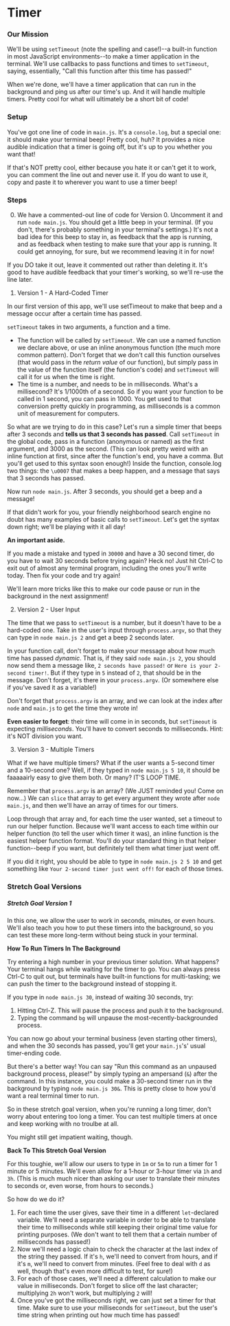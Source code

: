 # Timer


### Our Mission

We'll be using `setTimeout` (note the spelling and case!)--a built-in function in most JavaScript environments--to make a timer application in the terminal. We'll use callbacks to pass functions and times to `setTimeout`, saying, essentially, "Call this function after this time has passed!"

When we're done, we'll have a timer application that can run in the background and ping us after our time's up. And it will handle multiple timers. Pretty cool for what will ultimately be a short bit of code!


### Setup

You've got one line of code in `main.js`. It's a `console.log`, but a special one: it should make your terminal beep! Pretty cool, huh? It provides a nice audible indication that a timer is going off, but it's up to you whether you want that!

If that's NOT pretty cool, either because you hate it or can't get it to work, you can comment the line out and never use it. If you do want to use it, copy and paste it to wherever you want to use a timer beep! 


### Steps

0. We have a commented-out line of code for Version 0. Uncomment it and run `node main.js`. You should get a little beep in your terminal. (If you don't, there's probably something in your terminal's settings.) It's not a bad idea for this beep to stay in, as feedback that the app is running, and as feedback when testing to make sure that your app is running. It could get annoying, for sure, but we recommend leaving it in for now!

  If you DO take it out, leave it commented out rather than deleting it. It's good to have audible feedback that your timer's working, so we'll re-use the line later.

1. Version 1 - A Hard-Coded Timer

  In our first version of this app, we'll use setTimeout to make that beep and a message occur after a certain time has passed.

  `setTimeout` takes in two arguments, a function and a time.
  
  * The function will be called by `setTimeout`. We can use a named function we declare above, or use an inline anonymous function (the much more common pattern). Don't forget that we don't call this function ourselves (that would pass in the _return value_ of our function), but simply pass in the value of the function itself (the function's code) and `setTimeout` will call it for us when the time is right.
  * The time is a number, and needs to be in milliseconds. What's a millisecond? It's 1/1000th of a second. So if you want your function to be called in 1 second, you can pass in 1000. You get used to that conversion pretty quickly in programming, as milliseconds is a common unit of measurement for computers.
  
  So what are we trying to do in this case? Let's run a simple timer that beeps after 3 seconds and **tells us that 3 seconds has passed**. Call `setTimeout` in the global code, pass in a function (anonymous or named) as the first argument, and 3000 as the second. (This can look pretty weird with an inline function at first, since after the function's end, you have a comma. But you'll get used to this syntax soon enough!) Inside the function, console.log two things: the `\u0007` that makes a beep happen, and a message that says that 3 seconds has passed.
  
  Now run `node main.js`. After 3 seconds, you should get a beep and a message!
  
  If that didn't work for you, your friendly neighborhood search engine no doubt has many examples of basic calls to `setTimeout`. Let's get the syntax down right; we'll be playing with it all day!
  
  **An important aside.**
  
  If you made a mistake and typed in `30000` and have a 30 second timer, do you have to wait 30 seconds before trying again? Heck no! Just hit Ctrl-C to exit out of almost any terminal program, including the ones you'll write today. Then fix your code and try again!
  
  We'll learn more tricks like this to make our code pause or run in the background in the next assignment!

2. Version 2 - User Input

  The time that we pass to `setTimeout` is a number, but it doesn't have to be a hard-coded one. Take in the user's input through `process.argv`, so that they can type in `node main.js 2` and get a beep 2 seconds later.
  
  In your function call, don't forget to make your message about how much time has passed *dynamic*. That is, if they said `node main.js 2`, you should now send them a message like, `2 seconds have passed!` or `Here is your 2-second timer!`. But if they type in `5` instead of `2`, that should be in the message. Don't forget, it's there in your `process.argv`. (Or somewhere else if you've saved it as a variable!)

  Don't forget that `process.argv` is an array, and we can look at the index after `node` and `main.js` to get the time they wrote in!
  
  **Even easier to forget**: their time will come in in seconds, but `setTimeout` is expecting _milliseconds_. You'll have to convert seconds to milliseconds. Hint: it's NOT division you want.
  
3. Version 3 - Multiple Timers

  What if we have multiple timers? What if the user wants a 5-second timer and a 10-second one? Well, if they typed in `node main.js 5 10`, it should be faaaaairly easy to give them both. Or many? IT'S LOOP TIME.
  
  Remember that `process.argv` is an array? (We JUST reminded you! Come on now...) We can `slice` that array to get every argument they wrote after `node main.js`, and then we'll have an array of times for our timers.
  
  Loop through that array and, for each time the user wanted, set a timeout to run our helper function. Because we'll want access to each time within our helper function (to tell the user which timer it was), an inline function is the easiest helper function format.  You'll do your standard thing in that helper function--beep if you want, but definitely tell them what timer just went off.
  
  If you did it right, you should be able to type in `node main.js 2 5 10` and get something like `Your 2-second timer just went off!` for each of those times.
  

### Stretch Goal Versions

##### Stretch Goal Version 1

In this one, we allow the user to work in seconds, minutes, or even hours. We'll also teach you how to put these timers into the background, so you can test these more long-term without being stuck in your terminal.

**How To Run Timers In The Background**

Try entering a high number in your previous timer solution. What happens? Your terminal hangs while waiting for the timer to go. You can always press Ctrl-C to quit out, but terminals have built-in functions for multi-tasking; we can push the timer to the background instead of stopping it.

If you type in `node main.js 30`, instead of waiting 30 seconds, try:

1. Hitting Ctrl-Z. This will pause the process and push it to the background.
2. Typing the command `bg` will unpause the most-recently-backgrounded process.

You can now go about your terminal business (even starting other timers), and when the 30 seconds has passed, you'll get your `main.js`'s' usual timer-ending code.

But there's a better way! You can say "Run this command as an unpaused background process, please!" by simply typing an ampersand (`&`) after the command. In this instance, you could make a 30-second timer run in the background by typing `node main.js 30&`. This is pretty close to how you'd want a real terminal timer to run.

So in these stretch goal version, when you're running a long timer, don't worry about entering too long a timer. You can test multiple timers at once and keep working with no troulbe at all.

You might still get impatient waiting, though.

**Back To This Stretch Goal Version**

For this toughie, we'll allow our users to type in `1m` or `5m` to run a timer for 1 minute or 5 minutes. We'll even allow for a 1-hour or 3-hour timer via `1h` and `3h`. (This is much much nicer than asking our user to translate their minutes to seconds or, even worse, from hours to seconds.) 

So how do we do it?

1. For each time the user gives, save their time in a different `let`-declared variable. We'll need a separate variable in order to be able to translate their time to milliseconds while still keeping their original time value for printing purposes. (We don't want to tell them that a certain number of milliseconds has passed!)
2. Now we'll need a logic chain to check the character at the last index of the string they passed. If it's `h`, we'll need to convert from hours, and if it's `m`, we'll need to convert from minutes. (Feel free to deal with `d` as well, though that's even more difficult to test, for sure!)
3. For each of those cases, we'll need a different calculation to make our value in milliseconds. Don't forget to slice off the last character; multiplying `2h` won't work, but multiplying `2` will!
4. Once you've got the milliseconds right, we can just set a timer for that time. Make sure to use your milliseconds for `setTimeout`, but the user's time string when printing out how much time has passed!
